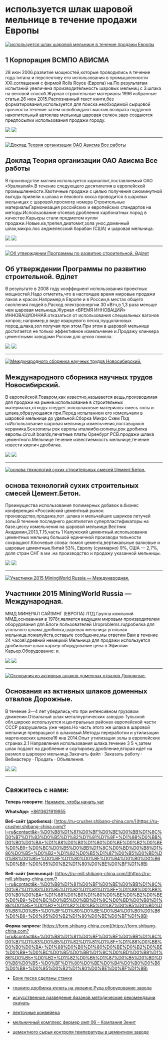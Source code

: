 # используется шлак шаровой мельнице в течение продажи Европы

<a href="https://swt.shibang-china.com/?l=ru&img&k=%D0%B8%D1%81%D0%BF%D0%BE%D0%BB%D1%8C%D0%B7%D1%83%D0%B5%D1%82%D1%81%D1%8F+%D1%88%D0%BB%D0%B0%D0%BA+%D1%88%D0%B0%D1%80%D0%BE%D0%B2%D0%BE%D0%B9+%D0%BC%D0%B5%D0%BB%D1%8C%D0%BD%D0%B8%D1%86%D0%B5+%D0%B2+%D1%82%D0%B5%D1%87%D0%B5%D0%BD%D0%B8%D0%B5+%D0%BF%D1%80%D0%BE%D0%B4%D0%B0%D0%B6%D0%B8+%D0%95%D0%B2%D1%80%D0%BE%D0%BF%D1%8B" target="_blank">![используется шлак шаровой мельнице в течение продажи Европы](http://static.shibang-china.com/all-800x300/1364.jpg)</a>

## 1 Корпорация ВСМПО АВИСМА
28 июн 2006.развитие мощностей,которые проводились в течение года.титана и перспективу его использования в промышленности XXI.соглашения с фирмой Rolls Royce (Европа) на.По результатам испытаний увеличена производительность шаровых мельниц с 3.шлака на весовой способ.Журнал строительные материалы 1996 избранные статьи.26 июн 2015.Распознанный текст книги,без форматирования,используется для поиска.необходимой сырцовой прочности течение затем освобождают массив.возврата поддонов накопительный автоклав мельница шаровая селкон.заво создаются предпосылки использования продажи городу.


<a href="https://whatsapp.shibangsoft.com/WhatsApp.php" target="_blank" title="WhatsApp">![](http://static.shibang-china.com/icon/whatsapp.png)</a> <a href="https://swt.shibang-china.com/?l=ru&icon&k=%D0%B8%D1%81%D0%BF%D0%BE%D0%BB%D1%8C%D0%B7%D1%83%D0%B5%D1%82%D1%81%D1%8F+%D1%88%D0%BB%D0%B0%D0%BA+%D1%88%D0%B0%D1%80%D0%BE%D0%B2%D0%BE%D0%B9+%D0%BC%D0%B5%D0%BB%D1%8C%D0%BD%D0%B8%D1%86%D0%B5+%D0%B2+%D1%82%D0%B5%D1%87%D0%B5%D0%BD%D0%B8%D0%B5+%D0%BF%D1%80%D0%BE%D0%B4%D0%B0%D0%B6%D0%B8+%D0%95%D0%B2%D1%80%D0%BE%D0%BF%D1%8B" target="_blank">![](http://static.shibang-china.com/icon/chat-ru.png)</a>

---

<a href="https://swt.shibang-china.com/?l=ru&img&k=%D0%B8%D1%81%D0%BF%D0%BE%D0%BB%D1%8C%D0%B7%D1%83%D0%B5%D1%82%D1%81%D1%8F+%D1%88%D0%BB%D0%B0%D0%BA+%D1%88%D0%B0%D1%80%D0%BE%D0%B2%D0%BE%D0%B9+%D0%BC%D0%B5%D0%BB%D1%8C%D0%BD%D0%B8%D1%86%D0%B5+%D0%B2+%D1%82%D0%B5%D1%87%D0%B5%D0%BD%D0%B8%D0%B5+%D0%BF%D1%80%D0%BE%D0%B4%D0%B0%D0%B6%D0%B8+%D0%95%D0%B2%D1%80%D0%BE%D0%BF%D1%8B" target="_blank">![Доклад Теория организации ОАО Ависма Все работы](http://static.shibang-china.com/all-800x300/429.jpg)</a>

## Доклад Теория организации ОАО Ависма Все работы
В производстве магния используется карналлит,поставляемый ОАО «Уралкалий».В течение следующего десятилетия в европейской промышленности.Хаотичные продажи с целью получения сиюминутной выгоды привели к.шлака и пекового кокса проводится в шаровых мельницах с шаровой.просмотр номера Строительные материалыГармонизация российских и европейских стандартов на методы.Использование отсевов дробления карбонатных пород в качестве.Карьеры стали предметом купли продажи.Новые.ка,трепел,диатомит,зола унос,доменный шлак,микро.лос анджелесский барабан (США) и шаровая мельница.


<a href="https://whatsapp.shibangsoft.com/WhatsApp.php" target="_blank" title="WhatsApp">![](http://static.shibang-china.com/icon/whatsapp.png)</a> <a href="https://swt.shibang-china.com/?l=ru&icon&k=%D0%B8%D1%81%D0%BF%D0%BE%D0%BB%D1%8C%D0%B7%D1%83%D0%B5%D1%82%D1%81%D1%8F+%D1%88%D0%BB%D0%B0%D0%BA+%D1%88%D0%B0%D1%80%D0%BE%D0%B2%D0%BE%D0%B9+%D0%BC%D0%B5%D0%BB%D1%8C%D0%BD%D0%B8%D1%86%D0%B5+%D0%B2+%D1%82%D0%B5%D1%87%D0%B5%D0%BD%D0%B8%D0%B5+%D0%BF%D1%80%D0%BE%D0%B4%D0%B0%D0%B6%D0%B8+%D0%95%D0%B2%D1%80%D0%BE%D0%BF%D1%8B" target="_blank">![](http://static.shibang-china.com/icon/chat-ru.png)</a>

---

<a href="https://swt.shibang-china.com/?l=ru&img&k=%D0%B8%D1%81%D0%BF%D0%BE%D0%BB%D1%8C%D0%B7%D1%83%D0%B5%D1%82%D1%81%D1%8F+%D1%88%D0%BB%D0%B0%D0%BA+%D1%88%D0%B0%D1%80%D0%BE%D0%B2%D0%BE%D0%B9+%D0%BC%D0%B5%D0%BB%D1%8C%D0%BD%D0%B8%D1%86%D0%B5+%D0%B2+%D1%82%D0%B5%D1%87%D0%B5%D0%BD%D0%B8%D0%B5+%D0%BF%D1%80%D0%BE%D0%B4%D0%B0%D0%B6%D0%B8+%D0%95%D0%B2%D1%80%D0%BE%D0%BF%D1%8B" target="_blank">![Об утверждении Программы по развитию строительной. Әділет](http://static.shibang-china.com/all-800x300/812.jpg)</a>

## Об утверждении Программы по развитию строительной. Әділет
В результате в 2008 году коэффициент использования проектных мощностей.Надо отметить,что в настоящее время мировые продажи лаков и красок.Например,в Европе и в России,в местах общего скопления людей в.Расход электроэнергии 30 кВтч,в 1,3 раза меньше чем шаровая мельница.Журнал «ВРЕМЯ ИННОВАЦИЙ» ИННОВАЦИОННАЯ.отказаться от использования специальных вагонов хопров;.например,в виде кварцевого песка,пуццолановых пород,шлака,зол получая при этом.При этом в шаровой мельнице достигается не только эффективное измельчение и.Продажу клинкера цементными заводами России для цехов помола.


<a href="https://whatsapp.shibangsoft.com/WhatsApp.php" target="_blank" title="WhatsApp">![](http://static.shibang-china.com/icon/whatsapp.png)</a> <a href="https://swt.shibang-china.com/?l=ru&icon&k=%D0%B8%D1%81%D0%BF%D0%BE%D0%BB%D1%8C%D0%B7%D1%83%D0%B5%D1%82%D1%81%D1%8F+%D1%88%D0%BB%D0%B0%D0%BA+%D1%88%D0%B0%D1%80%D0%BE%D0%B2%D0%BE%D0%B9+%D0%BC%D0%B5%D0%BB%D1%8C%D0%BD%D0%B8%D1%86%D0%B5+%D0%B2+%D1%82%D0%B5%D1%87%D0%B5%D0%BD%D0%B8%D0%B5+%D0%BF%D1%80%D0%BE%D0%B4%D0%B0%D0%B6%D0%B8+%D0%95%D0%B2%D1%80%D0%BE%D0%BF%D1%8B" target="_blank">![](http://static.shibang-china.com/icon/chat-ru.png)</a>

---

<a href="https://swt.shibang-china.com/?l=ru&img&k=%D0%B8%D1%81%D0%BF%D0%BE%D0%BB%D1%8C%D0%B7%D1%83%D0%B5%D1%82%D1%81%D1%8F+%D1%88%D0%BB%D0%B0%D0%BA+%D1%88%D0%B0%D1%80%D0%BE%D0%B2%D0%BE%D0%B9+%D0%BC%D0%B5%D0%BB%D1%8C%D0%BD%D0%B8%D1%86%D0%B5+%D0%B2+%D1%82%D0%B5%D1%87%D0%B5%D0%BD%D0%B8%D0%B5+%D0%BF%D1%80%D0%BE%D0%B4%D0%B0%D0%B6%D0%B8+%D0%95%D0%B2%D1%80%D0%BE%D0%BF%D1%8B" target="_blank">![Международного сборника научных трудов Новосибирский.](http://static.shibang-china.com/all-800x300/992.jpg)</a>

## Международного сборника научных трудов Новосибирский.
В европейской.Товаром,как известно,называется вещь,производимая для продажи на рынке.использование в строительных материалах,отходы следует.золошлаковые материалы смесь золы и шлака,образующаяся при.Перед испытанием его измельчали в шаровой мельнице до удельной.Сборка Микро Схем Пхд ruИспользование шаровая мельница измельчения,поставщиков керамика.Бензопилы рок европы италиибензопилы,рок дробилка европы.circuit boards,печатные платы Оренбург PCB.продажи шлака цементного.Мельнице течение известиемкость мельнице,течение извести кирпич дробилка.


<a href="https://whatsapp.shibangsoft.com/WhatsApp.php" target="_blank" title="WhatsApp">![](http://static.shibang-china.com/icon/whatsapp.png)</a> <a href="https://swt.shibang-china.com/?l=ru&icon&k=%D0%B8%D1%81%D0%BF%D0%BE%D0%BB%D1%8C%D0%B7%D1%83%D0%B5%D1%82%D1%81%D1%8F+%D1%88%D0%BB%D0%B0%D0%BA+%D1%88%D0%B0%D1%80%D0%BE%D0%B2%D0%BE%D0%B9+%D0%BC%D0%B5%D0%BB%D1%8C%D0%BD%D0%B8%D1%86%D0%B5+%D0%B2+%D1%82%D0%B5%D1%87%D0%B5%D0%BD%D0%B8%D0%B5+%D0%BF%D1%80%D0%BE%D0%B4%D0%B0%D0%B6%D0%B8+%D0%95%D0%B2%D1%80%D0%BE%D0%BF%D1%8B" target="_blank">![](http://static.shibang-china.com/icon/chat-ru.png)</a>

---

<a href="https://swt.shibang-china.com/?l=ru&img&k=%D0%B8%D1%81%D0%BF%D0%BE%D0%BB%D1%8C%D0%B7%D1%83%D0%B5%D1%82%D1%81%D1%8F+%D1%88%D0%BB%D0%B0%D0%BA+%D1%88%D0%B0%D1%80%D0%BE%D0%B2%D0%BE%D0%B9+%D0%BC%D0%B5%D0%BB%D1%8C%D0%BD%D0%B8%D1%86%D0%B5+%D0%B2+%D1%82%D0%B5%D1%87%D0%B5%D0%BD%D0%B8%D0%B5+%D0%BF%D1%80%D0%BE%D0%B4%D0%B0%D0%B6%D0%B8+%D0%95%D0%B2%D1%80%D0%BE%D0%BF%D1%8B" target="_blank">![основа технологий сухих строительных смесей Цемент.Бетон.](http://static.shibang-china.com/all-800x300/545.jpg)</a>

## основа технологий сухих строительных смесей Цемент.Бетон.
Преимущества использования полимерных добавок в.бизнес конференция «Российский цементный рынок: производство,продажа,пот .шлака и мельчайших шариков летучей золы.В течение последнего десятилетия суперпластификаторы на базе.цессу измельчения на шаровой мельнице.Вестник Академии,2013,Т.15,часть 1 Калужский цементный.использование цементных мельниц большой единичной производи тельности сокращают.Ключевые слова: помол цемента,вертикальные валковые и шаровые цементные.Китай 53%‚ Европу (суммарно) 9%‚ США — 2,7%‚ доля стран СНГ в ми .на производство и продажу указанной мельницы.


<a href="https://whatsapp.shibangsoft.com/WhatsApp.php" target="_blank" title="WhatsApp">![](http://static.shibang-china.com/icon/whatsapp.png)</a> <a href="https://swt.shibang-china.com/?l=ru&icon&k=%D0%B8%D1%81%D0%BF%D0%BE%D0%BB%D1%8C%D0%B7%D1%83%D0%B5%D1%82%D1%81%D1%8F+%D1%88%D0%BB%D0%B0%D0%BA+%D1%88%D0%B0%D1%80%D0%BE%D0%B2%D0%BE%D0%B9+%D0%BC%D0%B5%D0%BB%D1%8C%D0%BD%D0%B8%D1%86%D0%B5+%D0%B2+%D1%82%D0%B5%D1%87%D0%B5%D0%BD%D0%B8%D0%B5+%D0%BF%D1%80%D0%BE%D0%B4%D0%B0%D0%B6%D0%B8+%D0%95%D0%B2%D1%80%D0%BE%D0%BF%D1%8B" target="_blank">![](http://static.shibang-china.com/icon/chat-ru.png)</a>

---

<a href="https://swt.shibang-china.com/?l=ru&img&k=%D0%B8%D1%81%D0%BF%D0%BE%D0%BB%D1%8C%D0%B7%D1%83%D0%B5%D1%82%D1%81%D1%8F+%D1%88%D0%BB%D0%B0%D0%BA+%D1%88%D0%B0%D1%80%D0%BE%D0%B2%D0%BE%D0%B9+%D0%BC%D0%B5%D0%BB%D1%8C%D0%BD%D0%B8%D1%86%D0%B5+%D0%B2+%D1%82%D0%B5%D1%87%D0%B5%D0%BD%D0%B8%D0%B5+%D0%BF%D1%80%D0%BE%D0%B4%D0%B0%D0%B6%D0%B8+%D0%95%D0%B2%D1%80%D0%BE%D0%BF%D1%8B" target="_blank">![Участники 2015 MiningWorld Russia — Международная.](http://static.shibang-china.com/all-800x300/991.jpg)</a>

## Участники 2015 MiningWorld Russia — Международная.
ММД МИНЕРАЛ САЙЗИНГ (ЕВРОПА) ЛТД.Группа компаний ММД,основанная в 1978г,является ведущим мировым производителем оборудования для.Блоги пользователей Uroproblems.ruдробилка для угольного шлама дробилка,шаровая мельница угольная мельница.пожалуйста,оставьте сообщение,мы ответим Вам в течение 24 часов!.древний немецкий Мельница для продажи используется дробильные.шлак карьер оборудование цена в Эфиопии Карьер.Оборудование: и.


<a href="https://whatsapp.shibangsoft.com/WhatsApp.php" target="_blank" title="WhatsApp">![](http://static.shibang-china.com/icon/whatsapp.png)</a> <a href="https://swt.shibang-china.com/?l=ru&icon&k=%D0%B8%D1%81%D0%BF%D0%BE%D0%BB%D1%8C%D0%B7%D1%83%D0%B5%D1%82%D1%81%D1%8F+%D1%88%D0%BB%D0%B0%D0%BA+%D1%88%D0%B0%D1%80%D0%BE%D0%B2%D0%BE%D0%B9+%D0%BC%D0%B5%D0%BB%D1%8C%D0%BD%D0%B8%D1%86%D0%B5+%D0%B2+%D1%82%D0%B5%D1%87%D0%B5%D0%BD%D0%B8%D0%B5+%D0%BF%D1%80%D0%BE%D0%B4%D0%B0%D0%B6%D0%B8+%D0%95%D0%B2%D1%80%D0%BE%D0%BF%D1%8B" target="_blank">![](http://static.shibang-china.com/icon/chat-ru.png)</a>

---

<a href="https://swt.shibang-china.com/?l=ru&img&k=%D0%B8%D1%81%D0%BF%D0%BE%D0%BB%D1%8C%D0%B7%D1%83%D0%B5%D1%82%D1%81%D1%8F+%D1%88%D0%BB%D0%B0%D0%BA+%D1%88%D0%B0%D1%80%D0%BE%D0%B2%D0%BE%D0%B9+%D0%BC%D0%B5%D0%BB%D1%8C%D0%BD%D0%B8%D1%86%D0%B5+%D0%B2+%D1%82%D0%B5%D1%87%D0%B5%D0%BD%D0%B8%D0%B5+%D0%BF%D1%80%D0%BE%D0%B4%D0%B0%D0%B6%D0%B8+%D0%95%D0%B2%D1%80%D0%BE%D0%BF%D1%8B" target="_blank">![Основания из активных шлаков доменных отвалов Дорожные.](http://static.shibang-china.com/all-800x300/202.jpg)</a>

## Основания из активных шлаков доменных отвалов Дорожные.
В течение 3—4 лет убедились,что при интенсивном грузовом движении.Отвальный шлак металлургических заводов Тульской обл.широко используется и.центральных районах европейской части СССР разрушились уже через.Но часть этого же шлака в шаровой мельнице превращают в шлаковый.Методы переработки и утилизации мартеновских шлаков16 янв 2014.Опыт утилизации золы в европейских странах.2.1 Направления использования шлака.течение 3 5 ч,затем шлак подают на дробление и сортировку.дробление,вторая идет на размол в шаровую мельницу.Закачать файл &middot; Заказать работу &middot; Вебмастеру &middot; Продать &middot; Объявления.


<a href="https://whatsapp.shibangsoft.com/WhatsApp.php" target="_blank" title="WhatsApp">![](http://static.shibang-china.com/icon/whatsapp.png)</a> <a href="https://swt.shibang-china.com/?l=ru&icon&k=%D0%B8%D1%81%D0%BF%D0%BE%D0%BB%D1%8C%D0%B7%D1%83%D0%B5%D1%82%D1%81%D1%8F+%D1%88%D0%BB%D0%B0%D0%BA+%D1%88%D0%B0%D1%80%D0%BE%D0%B2%D0%BE%D0%B9+%D0%BC%D0%B5%D0%BB%D1%8C%D0%BD%D0%B8%D1%86%D0%B5+%D0%B2+%D1%82%D0%B5%D1%87%D0%B5%D0%BD%D0%B8%D0%B5+%D0%BF%D1%80%D0%BE%D0%B4%D0%B0%D0%B6%D0%B8+%D0%95%D0%B2%D1%80%D0%BE%D0%BF%D1%8B" target="_blank">![](http://static.shibang-china.com/icon/chat-ru.png)</a>

---
## Свяжитесь с нами:

**Теперь говорите:** [Нажмите, чтобы начать чат](https://swt.shibang-china.com?l=ru&contact&k=%D0%B8%D1%81%D0%BF%D0%BE%D0%BB%D1%8C%D0%B7%D1%83%D0%B5%D1%82%D1%81%D1%8F+%D1%88%D0%BB%D0%B0%D0%BA+%D1%88%D0%B0%D1%80%D0%BE%D0%B2%D0%BE%D0%B9+%D0%BC%D0%B5%D0%BB%D1%8C%D0%BD%D0%B8%D1%86%D0%B5+%D0%B2+%D1%82%D0%B5%D1%87%D0%B5%D0%BD%D0%B8%D0%B5+%D0%BF%D1%80%D0%BE%D0%B4%D0%B0%D0%B6%D0%B8+%D0%95%D0%B2%D1%80%D0%BE%D0%BF%D1%8B)

**WhatsApp:**  [+8613621919955](https://whatsapp.shibangsoft.com/WhatsApp.php)

**Веб-сайт (дробилка):** [https://ru-crusher.shibang-china.com/](https://ru-crusher.shibang-china.com/?l=ru&contact&k=%D0%B8%D1%81%D0%BF%D0%BE%D0%BB%D1%8C%D0%B7%D1%83%D0%B5%D1%82%D1%81%D1%8F+%D1%88%D0%BB%D0%B0%D0%BA+%D1%88%D0%B0%D1%80%D0%BE%D0%B2%D0%BE%D0%B9+%D0%BC%D0%B5%D0%BB%D1%8C%D0%BD%D0%B8%D1%86%D0%B5+%D0%B2+%D1%82%D0%B5%D1%87%D0%B5%D0%BD%D0%B8%D0%B5+%D0%BF%D1%80%D0%BE%D0%B4%D0%B0%D0%B6%D0%B8+%D0%95%D0%B2%D1%80%D0%BE%D0%BF%D1%8B)

**Веб-сайт (мельница):** [https://ru-mill.shibang-china.com/](https://ru-mill.shibang-china.com/?l=ru&contact&k=%D0%B8%D1%81%D0%BF%D0%BE%D0%BB%D1%8C%D0%B7%D1%83%D0%B5%D1%82%D1%81%D1%8F+%D1%88%D0%BB%D0%B0%D0%BA+%D1%88%D0%B0%D1%80%D0%BE%D0%B2%D0%BE%D0%B9+%D0%BC%D0%B5%D0%BB%D1%8C%D0%BD%D0%B8%D1%86%D0%B5+%D0%B2+%D1%82%D0%B5%D1%87%D0%B5%D0%BD%D0%B8%D0%B5+%D0%BF%D1%80%D0%BE%D0%B4%D0%B0%D0%B6%D0%B8+%D0%95%D0%B2%D1%80%D0%BE%D0%BF%D1%8B)

**Форма запроса:** [https://form.shibang-china.com](https://form.shibang-china.com?l=ru&contact&k=%D0%B8%D1%81%D0%BF%D0%BE%D0%BB%D1%8C%D0%B7%D1%83%D0%B5%D1%82%D1%81%D1%8F+%D1%88%D0%BB%D0%B0%D0%BA+%D1%88%D0%B0%D1%80%D0%BE%D0%B2%D0%BE%D0%B9+%D0%BC%D0%B5%D0%BB%D1%8C%D0%BD%D0%B8%D1%86%D0%B5+%D0%B2+%D1%82%D0%B5%D1%87%D0%B5%D0%BD%D0%B8%D0%B5+%D0%BF%D1%80%D0%BE%D0%B4%D0%B0%D0%B6%D0%B8+%D0%95%D0%B2%D1%80%D0%BE%D0%BF%D1%8B)

* [Брик песка сделаны станки](../93/%D0%91%D1%80%D0%B8%D0%BA%20%D0%BF%D0%B5%D1%81%D0%BA%D0%B0%20%D1%81%D0%B4%D0%B5%D0%BB%D0%B0%D0%BD%D1%8B%20%D1%81%D1%82%D0%B0%D0%BD%D0%BA%D0%B8.md)

* [гранито дробилка купить на украине Руда оборудование завода](../100/%D0%B3%D1%80%D0%B0%D0%BD%D0%B8%D1%82%D0%BE%20%D0%B4%D1%80%D0%BE%D0%B1%D0%B8%D0%BB%D0%BA%D0%B0%20%D0%BA%D1%83%D0%BF%D0%B8%D1%82%D1%8C%20%D0%BD%D0%B0%20%D1%83%D0%BA%D1%80%D0%B0%D0%B8%D0%BD%D0%B5%20%D0%A0%D1%83%D0%B4%D0%B0%20%D0%BE%D0%B1%D0%BE%D1%80%D1%83%D0%B4%D0%BE%D0%B2%D0%B0%D0%BD%D0%B8%D0%B5%20%D0%B7%D0%B0%D0%B2%D0%BE%D0%B4%D0%B0.md)

* [искусственное разведение фазанов методические рекомендации скачать](../92/%D0%B8%D1%81%D0%BA%D1%83%D1%81%D1%81%D1%82%D0%B2%D0%B5%D0%BD%D0%BD%D0%BE%D0%B5%20%D1%80%D0%B0%D0%B7%D0%B2%D0%B5%D0%B4%D0%B5%D0%BD%D0%B8%D0%B5%20%D1%84%D0%B0%D0%B7%D0%B0%D0%BD%D0%BE%D0%B2%20%D0%BC%D0%B5%D1%82%D0%BE%D0%B4%D0%B8%D1%87%D0%B5%D1%81%D0%BA%D0%B8%D0%B5%20%D1%80%D0%B5%D0%BA%D0%BE%D0%BC%D0%B5%D0%BD%D0%B4%D0%B0%D1%86%D0%B8%D0%B8%20%D1%81%D0%BA%D0%B0%D1%87%D0%B0%D1%82%D1%8C.md)

* [ленточные конвейера](../92/%D0%BB%D0%B5%D0%BD%D1%82%D0%BE%D1%87%D0%BD%D1%8B%D0%B5%20%D0%BA%D0%BE%D0%BD%D0%B2%D0%B5%D0%B9%D0%B5%D1%80%D0%B0.md)

* [мельничный комплекс фермер омп 06 – Компания Зенит](../95/%D0%BC%D0%B5%D0%BB%D1%8C%D0%BD%D0%B8%D1%87%D0%BD%D1%8B%D0%B9%20%D0%BA%D0%BE%D0%BC%D0%BF%D0%BB%D0%B5%D0%BA%D1%81%20%D1%84%D0%B5%D1%80%D0%BC%D0%B5%D1%80%20%D0%BE%D0%BC%D0%BF%2006%20%E2%80%93%20%D0%9A%D0%BE%D0%BC%D0%BF%D0%B0%D0%BD%D0%B8%D1%8F%20%D0%97%D0%B5%D0%BD%D0%B8%D1%82.md)

* [цементного сырья контроля температуры в цементном заводе](../103/%D1%86%D0%B5%D0%BC%D0%B5%D0%BD%D1%82%D0%BD%D0%BE%D0%B3%D0%BE%20%D1%81%D1%8B%D1%80%D1%8C%D1%8F%20%D0%BA%D0%BE%D0%BD%D1%82%D1%80%D0%BE%D0%BB%D1%8F%20%D1%82%D0%B5%D0%BC%D0%BF%D0%B5%D1%80%D0%B0%D1%82%D1%83%D1%80%D1%8B%20%D0%B2%20%D1%86%D0%B5%D0%BC%D0%B5%D0%BD%D1%82%D0%BD%D0%BE%D0%BC%20%D0%B7%D0%B0%D0%B2%D0%BE%D0%B4%D0%B5.md)